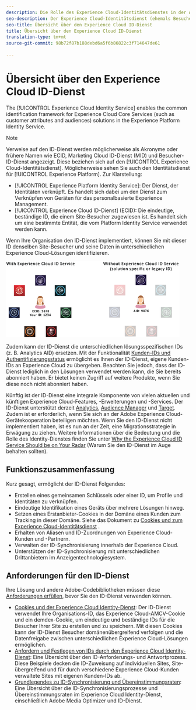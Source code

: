 ```yaml
---
description: Die Rolle des Experience Cloud-Identitätsdienstes in der Adobe Experience Cloud.
seo-description: Der Experience Cloud-Identitätsdienst (ehemals Besucher-ID-Dienst oder Marketing Cloud ID-Dienst) ermöglicht das allgemeine Identifizierungsframework für die Experience Cloud-Dienste wie Kundenattribute und Zielgruppen.
seo-title: Übersicht über den Experience Cloud ID-Dienst
title: Übersicht über den Experience Cloud ID-Dienst
translation-type: tm+mt
source-git-commit: 98b72f87b188debd6a5f6b86822c3f714647de61

---
```



# Übersicht über den Experience Cloud ID-Dienst

The [!UICONTROL Experience Cloud Identity Service] enables the common identification framework for Experience Cloud Core Services (such as customer attributes and audiences) solutions in the Experience Platform Identity Service.

>[!NOTE]
>
> Verweise auf den ID-Dienst werden möglicherweise als Akronyme oder frühere Namen wie ECID, Marketing Cloud ID-Dienst (MID) und Besucher-ID-Dienst angezeigt. Diese beziehen sich auf den [!UICONTROL Experience Cloud-Identitätsdienst]. Möglicherweise sehen Sie auch den Identitätsdienst für [!UICONTROL Experience Platform]. Zur Klarstellung:

* [!UICONTROL Experience Platform Identity Service]: Der Dienst, der Identitäten verknüpft. Es handelt sich dabei um den Dienst zum Verknüpfen von Geräten für das personalbasierte Experience Management.
* [!UICONTROL Experience Cloud ID-Dienst] (ECID): Die eindeutige, beständige ID, die einem Site-Besucher zugewiesen ist. Es handelt sich um eine bestimmte Entität, die vom Platform Identity Service verwendet werden kann.

Wenn Ihre Organisation den ID-Dienst implementiert, können Sie mit dieser ID denselben Site-Besucher und seine Daten in unterschiedlichen Experience Cloud-Lösungen identifizieren.

![](assets/ecid-new.png)

Zudem kann der ID-Dienst die unterschiedlichen lösungsspezifischen IDs (z. B. Analytics AID) ersetzen. Mit der Funktionalität [Kunden-IDs und Authentifizierungsstatus](/help/reference/authenticated-state.md) ermöglicht es Ihnen der ID-Dienst, eigene Kunden-IDs an Experience Cloud zu übergeben. Beachten Sie jedoch, dass der ID-Dienst lediglich in den Lösungen verwendet werden kann, die Sie bereits abonniert haben. Er bietet keinen Zugriff auf weitere Produkte, wenn Sie diese noch nicht abonniert haben.

Künftig ist der ID-Dienst eine integrale Komponente von vielen aktuellen und künftigen Experience Cloud-Features, -Erweiterungen und -Services. Der ID-Dienst unterstützt derzeit [Analytics](http://www.adobe.com/marketing-cloud/web-analytics.html), [Audience Manager](http://www.adobe.com/marketing-cloud/data-management-platform.html) und [Target](http://www.adobe.com/marketing-cloud/testing-targeting.html). Zudem ist er erforderlich, wenn Sie sich an der Adobe Experience Cloud-Gerätekooperation beteiligen möchten. Wenn Sie den ID-Dienst nicht implementiert haben, ist es nun an der Zeit, eine Migrationsstrategie in Erwägung zu ziehen. Weitere Informationen über die Bedeutung und die Rolle des Identity-Dienstes finden Sie unter [Why the Experience Cloud ID Service Should be on Your Radar](http://blogs.adobe.com/digitalmarketing/analytics/why-new-adobe-marketing-cloud-id-service-should-be-on-your-radar/) (Warum Sie den ID-Dienst im Auge behalten sollten).

## Funktionszusammenfassung

Kurz gesagt, ermöglicht der ID-Dienst Folgendes:

* Erstellen eines gemeinsamen Schlüssels oder einer ID, um Profile und Identitäten zu verknüpfen.
* Eindeutige Identifikation eines Geräts über mehrere Lösungen hinweg.
* Setzen eines Erstanbieter-Cookies in der Domäne eines Kunden zum Tracking in dieser Domäne. Siehe das Dokument zu [Cookies und zum Experience Cloud-Identitätsdienst](https://docs.adobe.com/content/help/en/id-service/using/intro/cookies.html) .
* Erhalten von Aliasen und ID-Zuordnungen von Experience Cloud-Kunden und -Partnern.
* Verwalten der ID-Synchronisierung innerhalb der Experience Cloud.
* Unterstützen der ID-Synchronisierung mit unterschiedlichen Drittanbietern im Anzeigentechnologiesystem.

## Anforderungen für den ID-Dienst

Ihre Lösung und andere Adobe-Codebibliotheken müssen diese [Anforderungen erfüllen](/help/reference/requirements.md), bevor Sie den ID-Dienst verwenden können.

* [Cookies und der Experience Cloud Identity-Dienst](cookies.md): Der ID-Dienst verwendet Ihre Organisations-ID, das Experience Cloud-AMCV-Cookie und ein demdex-Cookie, um eindeutige und beständige IDs für die Besucher Ihrer Site zu erstellen und zu speichern. Mit diesen Cookies kann der ID-Dienst Besucher domänenübergreifend verfolgen und die Datenfreigabe zwischen unterschiedlichen Experience Cloud-Lösungen ermöglichen.
* [Anfordern und Festlegen von IDs durch den Experience Cloud Identity-Dienst](id-request.md): Eine Übersicht über den ID-Anforderungs- und Antwortprozess. Diese Beispiele decken die ID-Zuweisung auf individuellen Sites, Site-übergreifend und für durch verschiedene Experience Cloud-Kunden verwaltete Sites mit eigenen Kunden-IDs ab.
* [Grundlegendes zu ID-Synchronisierung und Übereinstimmungsraten](match-rates.md): Eine Übersicht über die ID-Synchronisierungsprozesse und Übereinstimmungsraten im Experience Cloud Identity-Dienst, einschließlich Adobe Media Optimizer und ID-Dienst.
